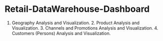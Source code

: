 # Retail-DataWarehouse-Dashboard
1. Geography Analysis and Visualization. 2. Product Analysis and Visualization. 3. Channels and Promotions Analysis and Visualization. 4. Customers (Persons) Analysis and Visualization.

